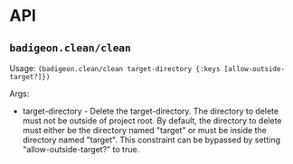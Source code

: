 # API

## `badigeon.clean/clean`

Usage: `(badigeon.clean/clean target-directory {:keys [allow-outside-target?]})`

Args:

* target-directory - Delete the target-directory. The directory to delete must not be outside of project root. By default, the directory to delete must either be the directory named "target" or must be inside the directory named "target". This constraint can be bypassed by setting "allow-outside-target?" to true.